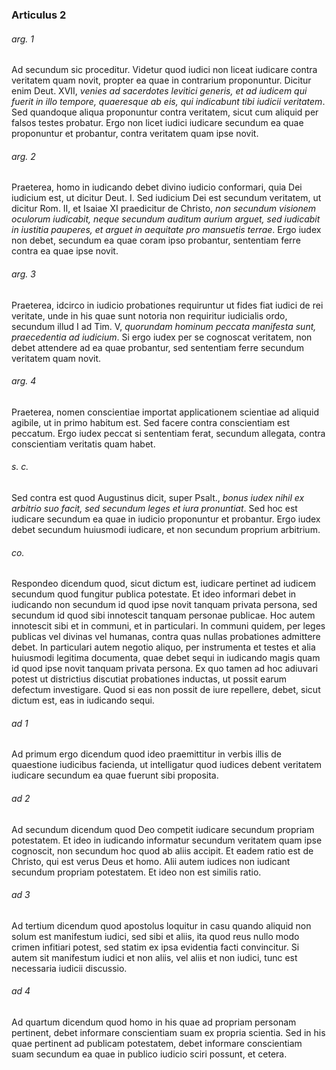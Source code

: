 ### Articulus 2

###### arg. 1
Ad secundum sic proceditur. Videtur quod iudici non liceat iudicare contra veritatem quam novit, propter ea quae in contrarium proponuntur. Dicitur enim Deut. XVII, *venies ad sacerdotes levitici generis, et ad iudicem qui fuerit in illo tempore, quaeresque ab eis, qui indicabunt tibi iudicii veritatem*. Sed quandoque aliqua proponuntur contra veritatem, sicut cum aliquid per falsos testes probatur. Ergo non licet iudici iudicare secundum ea quae proponuntur et probantur, contra veritatem quam ipse novit.

###### arg. 2
Praeterea, homo in iudicando debet divino iudicio conformari, quia Dei iudicium est, ut dicitur Deut. I. Sed iudicium Dei est secundum veritatem, ut dicitur Rom. II, et Isaiae XI praedicitur de Christo, *non secundum visionem oculorum iudicabit, neque secundum auditum aurium arguet, sed iudicabit in iustitia pauperes, et arguet in aequitate pro mansuetis terrae*. Ergo iudex non debet, secundum ea quae coram ipso probantur, sententiam ferre contra ea quae ipse novit.

###### arg. 3
Praeterea, idcirco in iudicio probationes requiruntur ut fides fiat iudici de rei veritate, unde in his quae sunt notoria non requiritur iudicialis ordo, secundum illud I ad Tim. V, *quorundam hominum peccata manifesta sunt, praecedentia ad iudicium*. Si ergo iudex per se cognoscat veritatem, non debet attendere ad ea quae probantur, sed sententiam ferre secundum veritatem quam novit.

###### arg. 4
Praeterea, nomen conscientiae importat applicationem scientiae ad aliquid agibile, ut in primo habitum est. Sed facere contra conscientiam est peccatum. Ergo iudex peccat si sententiam ferat, secundum allegata, contra conscientiam veritatis quam habet.

###### s. c.
Sed contra est quod Augustinus dicit, super Psalt., *bonus iudex nihil ex arbitrio suo facit, sed secundum leges et iura pronuntiat*. Sed hoc est iudicare secundum ea quae in iudicio proponuntur et probantur. Ergo iudex debet secundum huiusmodi iudicare, et non secundum proprium arbitrium.

###### co.
Respondeo dicendum quod, sicut dictum est, iudicare pertinet ad iudicem secundum quod fungitur publica potestate. Et ideo informari debet in iudicando non secundum id quod ipse novit tanquam privata persona, sed secundum id quod sibi innotescit tanquam personae publicae. Hoc autem innotescit sibi et in communi, et in particulari. In communi quidem, per leges publicas vel divinas vel humanas, contra quas nullas probationes admittere debet. In particulari autem negotio aliquo, per instrumenta et testes et alia huiusmodi legitima documenta, quae debet sequi in iudicando magis quam id quod ipse novit tanquam privata persona. Ex quo tamen ad hoc adiuvari potest ut districtius discutiat probationes inductas, ut possit earum defectum investigare. Quod si eas non possit de iure repellere, debet, sicut dictum est, eas in iudicando sequi.

###### ad 1
Ad primum ergo dicendum quod ideo praemittitur in verbis illis de quaestione iudicibus facienda, ut intelligatur quod iudices debent veritatem iudicare secundum ea quae fuerunt sibi proposita.

###### ad 2
Ad secundum dicendum quod Deo competit iudicare secundum propriam potestatem. Et ideo in iudicando informatur secundum veritatem quam ipse cognoscit, non secundum hoc quod ab aliis accipit. Et eadem ratio est de Christo, qui est verus Deus et homo. Alii autem iudices non iudicant secundum propriam potestatem. Et ideo non est similis ratio.

###### ad 3
Ad tertium dicendum quod apostolus loquitur in casu quando aliquid non solum est manifestum iudici, sed sibi et aliis, ita quod reus nullo modo crimen infitiari potest, sed statim ex ipsa evidentia facti convincitur. Si autem sit manifestum iudici et non aliis, vel aliis et non iudici, tunc est necessaria iudicii discussio.

###### ad 4
Ad quartum dicendum quod homo in his quae ad propriam personam pertinent, debet informare conscientiam suam ex propria scientia. Sed in his quae pertinent ad publicam potestatem, debet informare conscientiam suam secundum ea quae in publico iudicio sciri possunt, et cetera.

